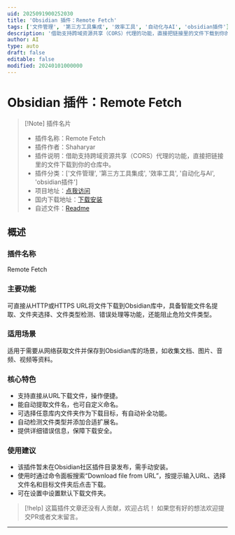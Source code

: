 ```yaml
---
uid: 2025091900252030
title: 'Obsidian 插件：Remote Fetch'
tags: ['文件管理', '第三方工具集成', '效率工具', '自动化与AI', 'obsidian插件']
description: '借助支持跨域资源共享（CORS）代理的功能，直接把链接里的文件下载到你的仓库中。'
author: AI
type: auto
draft: false
editable: false
modified: 20240101000000
---
```


# Obsidian 插件：Remote Fetch

> [!Note] 插件名片
> - 插件名称：Remote Fetch
> - 插件作者：Shaharyar
> - 插件说明：借助支持跨域资源共享（CORS）代理的功能，直接把链接里的文件下载到你的仓库中。
> - 插件分类：['文件管理', '第三方工具集成', '效率工具', '自动化与AI', 'obsidian插件']
> - 项目地址：[点我访问](https://github.com/Shaharyar-developer/remote-fetch)
> - 国内下载地址：[下载安装](https://pkmer.cn/products/plugin/pluginMarket/?remote-fetch)
> - 自述文件：[Readme](https://ghproxy.net/https://raw.githubusercontent.com/Shaharyar-developer/remote-fetch/master/README.md)



## 概述

### 插件名称
Remote Fetch

### 主要功能
可直接从HTTP或HTTPS URL将文件下载到Obsidian库中，具备智能文件名提取、文件夹选择、文件类型检测、错误处理等功能，还能阻止危险文件类型。

### 适用场景
适用于需要从网络获取文件并保存到Obsidian库的场景，如收集文档、图片、音频、视频等资料。

### 核心特色
- 支持直接从URL下载文件，操作便捷。
- 能自动提取文件名，也可自定义命名。
- 可选择任意库内文件夹作为下载目标，有自动补全功能。
- 自动检测文件类型并添加合适扩展名。
- 提供详细错误信息，保障下载安全。

### 使用建议
- 该插件暂未在Obsidian社区插件目录发布，需手动安装。
- 使用时通过命令面板搜索“Download file from URL”，按提示输入URL、选择文件名和目标文件夹后点击下载。
- 可在设置中设置默认下载文件夹。


> [!help] 
> 这篇插件文章还没有人贡献，欢迎占坑！
> 如果您有好的想法欢迎提交PR或者文末留言。
> 

---


